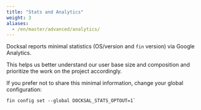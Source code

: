 ```yaml
---
title: "Stats and Analytics"
weight: 3
aliases:
  - /en/master/advanced/analytics/
---
```



Docksal reports minimal statistics (OS/version and `fin` version) via Google Analytics.

This helps us better understand our user base size and composition and prioritize the work on the project accordingly.

If you prefer not to share this minimal information, change your global configuration:

```
fin config set --global DOCKSAL_STATS_OPTOUT=1`
```